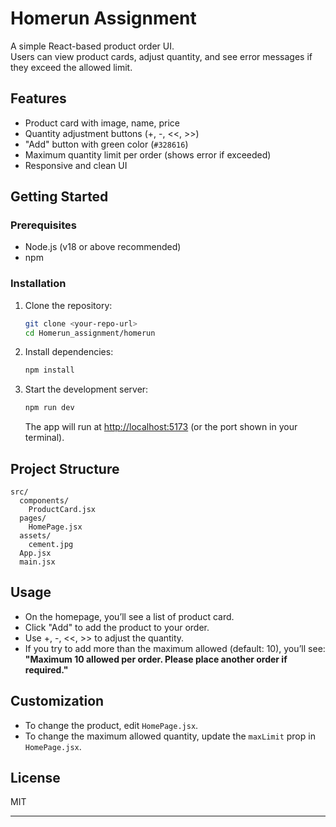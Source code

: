 # Homerun Assignment

A simple React-based product order UI.  
Users can view product cards, adjust quantity, and see error messages if they exceed the allowed limit.

## Features

- Product card with image, name, price
- Quantity adjustment buttons (+, -, <<, >>)
- "Add" button with green color (`#328616`)
- Maximum quantity limit per order (shows error if exceeded)
- Responsive and clean UI

## Getting Started

### Prerequisites

- Node.js (v18 or above recommended)
- npm

### Installation

1. Clone the repository:

   ```bash
   git clone <your-repo-url>
   cd Homerun_assignment/homerun
   ```

2. Install dependencies:

   ```bash
   npm install
   ```

3. Start the development server:
   ```bash
   npm run dev
   ```
   The app will run at [http://localhost:5173](http://localhost:5173) (or the port shown in your terminal).

## Project Structure

```
src/
  components/
    ProductCard.jsx
  pages/
    HomePage.jsx
  assets/
    cement.jpg
  App.jsx
  main.jsx
```

## Usage

- On the homepage, you’ll see a list of product card.
- Click "Add" to add the product to your order.
- Use +, -, <<, >> to adjust the quantity.
- If you try to add more than the maximum allowed (default: 10), you’ll see:  
  **"Maximum 10 allowed per order. Please place another order if required."**

## Customization

- To change the product, edit `HomePage.jsx`.
- To change the maximum allowed quantity, update the `maxLimit` prop in `HomePage.jsx`.

## License

MIT

---
